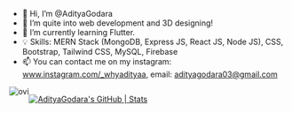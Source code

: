 - 👋 Hi, I’m @AdityaGodara
- 👀 I’m quite into web development and 3D designing!
- 🌱 I’m currently learning Flutter.
- 💡 Skills: MERN Stack (MongoDB, Express JS, React JS, Node JS), CSS, Bootstrap, Tailwind CSS, MySQL, Firebase
- 📫 You can contact me on my instagram: www.instagram.com/_whyadityaa, email: adityagodara03@gmail.com

<div style="display: flex;">
<img src="https://github-readme-stats.vercel.app/api/top-langs?username=madushadhanushka&show_icons=true&locale=en&layout=compact&theme=chartreuse-dark" alt="ovi" />

[![AdityaGodara's GitHub | Stats](https://stats.quira.sh/AdityaGodara/github?theme=dark)](https://quira.sh?utm_source=widgets&utm_campaign=AdityaGodara)
</div>
